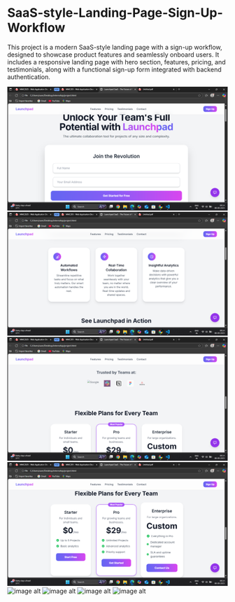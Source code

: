 # SaaS-style-Landing-Page-Sign-Up-Workflow
This project is a modern SaaS-style landing page with a sign-up workflow, designed to showcase product features and seamlessly onboard users. It includes a responsive landing page with hero section, features, pricing, and testimonials, along with a functional sign-up form integrated with backend authentication.

![image alt](https://github.com/Srividhyadiya/SaaS-style-Landing-Page-Sign-Up-Workflow/blob/main/Screenshot%20(480).png?raw=true)
![image alt](https://github.com/Srividhyadiya/SaaS-style-Landing-Page-Sign-Up-Workflow/blob/main/Screenshot%20(481).png?raw=true)
![image alt](https://github.com/Srividhyadiya/SaaS-style-Landing-Page-Sign-Up-Workflow/blob/main/Screenshot%20(482).png?raw=true)
![image alt](https://github.com/Srividhyadiya/SaaS-style-Landing-Page-Sign-Up-Workflow/blob/main/Screenshot%20(483).png?raw=true)
![image alt]()
![image alt]()
![image alt]()
![image alt]()
